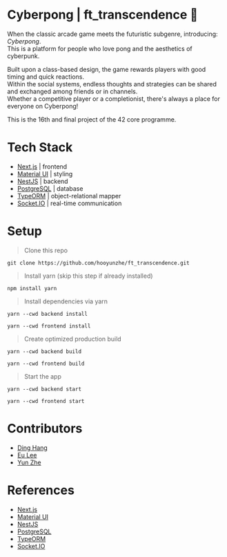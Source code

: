 # Cyberpong | ft_transcendence 🚀
When the classic arcade game meets the futuristic subgenre, introducing: *Cyberpong*. </br>
This is a platform for people who love pong and the aesthetics of cyberpunk. </br>

Built upon a class-based design, the game rewards players with good timing and quick reactions. </br>
Within the social systems, endless thoughts and strategies can be shared and exchanged among friends or in channels. </br>
Whether a competitive player or a completionist, there's always a place for everyone on Cyberpong! </br>

This is the 16th and final project of the 42 core programme.

# Tech Stack
* [Next.js](https://nextjs.org/) | frontend
* [Material UI](https://mui.com/material-ui/) | styling
* [NestJS](https://nestjs.com/) | backend
* [PostgreSQL](https://www.postgresql.org/) | database
* [TypeORM](https://typeorm.io/) | object-relational mapper
* [Socket.IO](https://socket.io/) | real-time communication

# Setup
> Clone this repo
```
git clone https://github.com/hooyunzhe/ft_transcendence.git
```

> Install yarn (skip this step if already installed)
```
npm install yarn
```

> Install dependencies via yarn
```
yarn --cwd backend install

yarn --cwd frontend install
```

> Create optimized production build
```
yarn --cwd backend build

yarn --cwd frontend build
```

> Start the app
```
yarn --cwd backend start

yarn --cwd frontend start
```

# Contributors
* [Ding Hang](https://github.com/HansWongDH)
* [Eu Lee](https://github.com/lokeulee)
* [Yun Zhe](https://github.com/hooyunzhe)

# References
* [Next.js](https://nextjs.org/docs)
* [Material UI](https://mui.com/material-ui/getting-started/)
* [NestJS](https://docs.nestjs.com/)
* [PostgreSQL](https://www.postgresql.org/docs/)
* [TypeORM](https://typeorm.io/)
* [Socket.IO](https://socket.io/docs/v4/)
